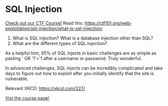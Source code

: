 # SQL Injection

[Check out our CTF Course!](https://academy.hoppersroppers.org/mod/page/view.php?id=630)
Read this: <https://ctf101.org/web-exploitation/sql-injection/what-is-sql-injection/>

1. What is SQL injection? What is a database injection other than SQL?
2. What are the different types of SQL injection?

As a helpful hint, 95% of SQL injects in basic challenges are as simple as pasting ' OR '1'='1 after a username or password. Truly wonderful.

In advanced challenges, SQL injects can be incredibly complicated and take days to figure out how to exploit after you initially identify that the site is vulnerable.

Relevant XKCD: <https://xkcd.com/327/>

[Vist the course page!](https://academy.hoppersroppers.org/mod/page/view.php?id=630)
